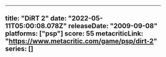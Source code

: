 
---
title: "DiRT 2"
date: "2022-05-11T05:00:08.078Z"
releaseDate: "2009-09-08"
platforms: ["psp"]
score: 55
metacriticLink: "https://www.metacritic.com/game/psp/dirt-2"
series: []
---
